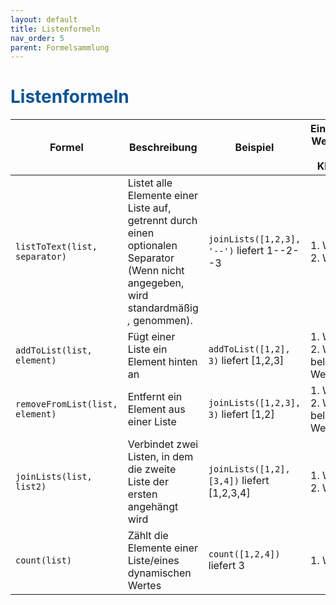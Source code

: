 ```yaml
---
layout: default
title: Listenformeln
nav_order: 5
parent: Formelsammlung
---
```


# <span style="color:#0b5394">**Listenformeln**</span>


| Formel | Beschreibung | Beispiel | Eingabewerte Werte (Werte in den Klammern) | Gelieferter Ergebnistyp | 
|------|------|------|------|----|
| `listToText(list, separator)` | Listet alle Elemente einer Liste auf, getrennt durch einen optionalen Separator (Wenn nicht angegeben, wird standardmäßig *,* genommen).  | `joinLists([1,2,3], '--')` liefert 1--2--3 | 1. Wert: Liste, 2. Wert: Text | Text |
| `addToList(list, element)` | Fügt einer Liste ein Element hinten an | `addToList([1,2], 3)` liefert [1,2,3] | 1. Wert: Liste, 2. Wert: beliebiger Wert | Liste |
| `removeFromList(list, element)` | Entfernt ein Element aus einer Liste | `joinLists([1,2,3], 3)` liefert [1,2] | 1. Wert: Liste, 2. Wert: beliebiger Wert | Liste |
| `joinLists(list, list2)` | Verbindet zwei Listen, in dem die zweite Liste der ersten angehängt wird | `joinLists([1,2], [3,4])` liefert [1,2,3,4] | 1. Wert: Liste, 2. Wert: Liste | Liste |
| `count(list)` | Zählt die Elemente einer Liste/eines dynamischen Wertes | `count([1,2,4])` liefert 3 | 1. Wert: Liste | Zahl |

